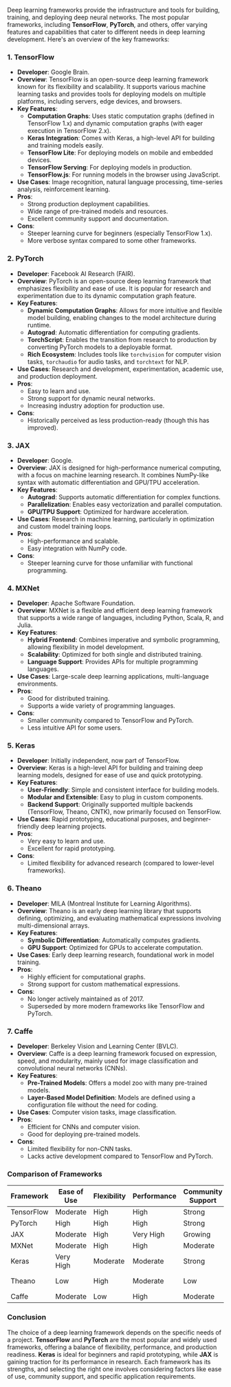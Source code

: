 Deep learning frameworks provide the infrastructure and tools for building, training, and deploying deep neural networks. The most popular frameworks, including **TensorFlow**, **PyTorch**, and others, offer varying features and capabilities that cater to different needs in deep learning development. Here's an overview of the key frameworks:

### **1. TensorFlow**
- **Developer**: Google Brain.
- **Overview**: TensorFlow is an open-source deep learning framework known for its flexibility and scalability. It supports various machine learning tasks and provides tools for deploying models on multiple platforms, including servers, edge devices, and browsers.
- **Key Features**:
  - **Computation Graphs**: Uses static computation graphs (defined in TensorFlow 1.x) and dynamic computation graphs (with eager execution in TensorFlow 2.x).
  - **Keras Integration**: Comes with Keras, a high-level API for building and training models easily.
  - **TensorFlow Lite**: For deploying models on mobile and embedded devices.
  - **TensorFlow Serving**: For deploying models in production.
  - **TensorFlow.js**: For running models in the browser using JavaScript.
- **Use Cases**: Image recognition, natural language processing, time-series analysis, reinforcement learning.
- **Pros**:
  - Strong production deployment capabilities.
  - Wide range of pre-trained models and resources.
  - Excellent community support and documentation.
- **Cons**:
  - Steeper learning curve for beginners (especially TensorFlow 1.x).
  - More verbose syntax compared to some other frameworks.

### **2. PyTorch**
- **Developer**: Facebook AI Research (FAIR).
- **Overview**: PyTorch is an open-source deep learning framework that emphasizes flexibility and ease of use. It is popular for research and experimentation due to its dynamic computation graph feature.
- **Key Features**:
  - **Dynamic Computation Graphs**: Allows for more intuitive and flexible model building, enabling changes to the model architecture during runtime.
  - **Autograd**: Automatic differentiation for computing gradients.
  - **TorchScript**: Enables the transition from research to production by converting PyTorch models to a deployable format.
  - **Rich Ecosystem**: Includes tools like `torchvision` for computer vision tasks, `torchaudio` for audio tasks, and `torchtext` for NLP.
- **Use Cases**: Research and development, experimentation, academic use, and production deployment.
- **Pros**:
  - Easy to learn and use.
  - Strong support for dynamic neural networks.
  - Increasing industry adoption for production use.
- **Cons**:
  - Historically perceived as less production-ready (though this has improved).

### **3. JAX**
- **Developer**: Google.
- **Overview**: JAX is designed for high-performance numerical computing, with a focus on machine learning research. It combines NumPy-like syntax with automatic differentiation and GPU/TPU acceleration.
- **Key Features**:
  - **Autograd**: Supports automatic differentiation for complex functions.
  - **Parallelization**: Enables easy vectorization and parallel computation.
  - **GPU/TPU Support**: Optimized for hardware acceleration.
- **Use Cases**: Research in machine learning, particularly in optimization and custom model training loops.
- **Pros**:
  - High-performance and scalable.
  - Easy integration with NumPy code.
- **Cons**:
  - Steeper learning curve for those unfamiliar with functional programming.

### **4. MXNet**
- **Developer**: Apache Software Foundation.
- **Overview**: MXNet is a flexible and efficient deep learning framework that supports a wide range of languages, including Python, Scala, R, and Julia.
- **Key Features**:
  - **Hybrid Frontend**: Combines imperative and symbolic programming, allowing flexibility in model development.
  - **Scalability**: Optimized for both single and distributed training.
  - **Language Support**: Provides APIs for multiple programming languages.
- **Use Cases**: Large-scale deep learning applications, multi-language environments.
- **Pros**:
  - Good for distributed training.
  - Supports a wide variety of programming languages.
- **Cons**:
  - Smaller community compared to TensorFlow and PyTorch.
  - Less intuitive API for some users.

### **5. Keras**
- **Developer**: Initially independent, now part of TensorFlow.
- **Overview**: Keras is a high-level API for building and training deep learning models, designed for ease of use and quick prototyping.
- **Key Features**:
  - **User-Friendly**: Simple and consistent interface for building models.
  - **Modular and Extensible**: Easy to plug in custom components.
  - **Backend Support**: Originally supported multiple backends (TensorFlow, Theano, CNTK), now primarily focused on TensorFlow.
- **Use Cases**: Rapid prototyping, educational purposes, and beginner-friendly deep learning projects.
- **Pros**:
  - Very easy to learn and use.
  - Excellent for rapid prototyping.
- **Cons**:
  - Limited flexibility for advanced research (compared to lower-level frameworks).

### **6. Theano**
- **Developer**: MILA (Montreal Institute for Learning Algorithms).
- **Overview**: Theano is an early deep learning library that supports defining, optimizing, and evaluating mathematical expressions involving multi-dimensional arrays.
- **Key Features**:
  - **Symbolic Differentiation**: Automatically computes gradients.
  - **GPU Support**: Optimized for GPUs to accelerate computation.
- **Use Cases**: Early deep learning research, foundational work in model training.
- **Pros**:
  - Highly efficient for computational graphs.
  - Strong support for custom mathematical expressions.
- **Cons**:
  - No longer actively maintained as of 2017.
  - Superseded by more modern frameworks like TensorFlow and PyTorch.

### **7. Caffe**
- **Developer**: Berkeley Vision and Learning Center (BVLC).
- **Overview**: Caffe is a deep learning framework focused on expression, speed, and modularity, mainly used for image classification and convolutional neural networks (CNNs).
- **Key Features**:
  - **Pre-Trained Models**: Offers a model zoo with many pre-trained models.
  - **Layer-Based Model Definition**: Models are defined using a configuration file without the need for coding.
- **Use Cases**: Computer vision tasks, image classification.
- **Pros**:
  - Efficient for CNNs and computer vision.
  - Good for deploying pre-trained models.
- **Cons**:
  - Limited flexibility for non-CNN tasks.
  - Lacks active development compared to TensorFlow and PyTorch.

### **Comparison of Frameworks**

| **Framework** | **Ease of Use** | **Flexibility** | **Performance** | **Community Support** | **Production Readiness** |
|---------------|-----------------|-----------------|-----------------|-----------------------|--------------------------|
| TensorFlow    | Moderate        | High            | High            | Strong                | Excellent                |
| PyTorch       | High            | High            | High            | Strong                | Good                     |
| JAX           | Moderate        | High            | Very High       | Growing               | Moderate                 |
| MXNet         | Moderate        | High            | High            | Moderate              | Good                     |
| Keras         | Very High       | Moderate        | Moderate        | Strong                | Excellent                |
| Theano        | Low             | High            | Moderate        | Low                   | Not maintained           |
| Caffe         | Moderate        | Low             | High            | Moderate              | Moderate                 |

### **Conclusion**
The choice of a deep learning framework depends on the specific needs of a project. **TensorFlow** and **PyTorch** are the most popular and widely used frameworks, offering a balance of flexibility, performance, and production readiness. **Keras** is ideal for beginners and rapid prototyping, while **JAX** is gaining traction for its performance in research. Each framework has its strengths, and selecting the right one involves considering factors like ease of use, community support, and specific application requirements.
